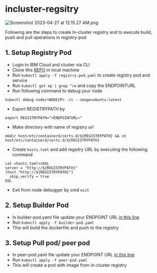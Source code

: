 # incluster-regsitry
![Screenshot 2023-04-27 at 12.15.27 AM.png](https://zenhub.ibm.com/images/63d0c1b66bae02b9f5905ea2/93317411-e360-430f-89f2-9cef5288d300)

Following are the steps to create In-cluster registry and to execute build, push and pull operations in registry-pod

## 1. Setup Registry Pod

-  Login to IBM Cloud and cluster via CLI
-  Clone this [REPO](https://github.com/sudharshanibm3/incluster-regsitry) in local machine 
-  Run `kubectl apply -f registry-pod.yaml` to create registry pod and service
-  Run `kubectl get ep | grep ^re` and copy the ENDPOINTURL
-  Run following command to debug your node
```
kubectl debug node/<NODEIP> -it --image=ubuntu:latest
```
- Export REGISTRYPATH by
```
export REGISTRYPATH="<ENDPOINTURL>"
```
- Make directory with name of registry url
```
mkdir host/etc/containerd/certs.d/${REGISTRYPATH} && cd host/etc/containerd/certs.d/${REGISTRYPATH}
``` 
- Create `hosts.toml` and add regsitry URL by executing the following command
```
cat >hosts.toml<<EOL
server = "http://${REGISTRYPATH}"
[host."http://${REGISTRYPATH}"]
  skip_verify = true
EOL
```
- Exit from node debugger by cmd `exit`

## 2. Setup Builder Pod
- In builder-pod.yaml file update your ENDPOINT URL [in this line](https://github.com/sudharshanibm3/incluster-regsitry/blob/main/builder-pod.yaml#L9)
-  Run `kubectl apply -f builder-pod.yaml`
-  This will build the dockerfile and push to the registry

## 3. Setup Pull pod/ peer pod
- In peer-pod.yaml file update your ENDPOINT URL [in this line](https://github.com/sudharshanibm3/incluster-regsitry/blob/main/peer-pod.yaml#L8)
- Run `kubectl apply -f peer-pod.yaml`
- This will create a pod with image from in-cluster registry
